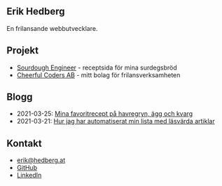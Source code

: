 ## Erik Hedberg

En frilansande webbutvecklare.

## Projekt

- [Sourdough Engineer](https://sourdoughengineer.com) - receptsida för mina surdegsbröd
- [Cheerful Coders AB](https://cheerfulcoders.se) - mitt bolag för frilansverksamheten

## Blogg

- 2021-03-25: [Mina favoritrecept på havregryn, ägg och kvarg](blog/20210325-mina-favoritrecept-pa-havregryn-agg-och-kvarg.html)
- 2021-03-21: [Hur jag har automatiserat min lista med läsvärda artiklar](blog/20210321-hur-jag-har-automatiserat-min-lista-med-lasvarda-artiklar.html)

## Kontakt

- [erik@hedberg.at](mailto:erik@hedberg.at)
- [GitHub](https://www.github.com/gish)
- [LinkedIn](https://www.linkedin.com/in/erikhedberg/)
